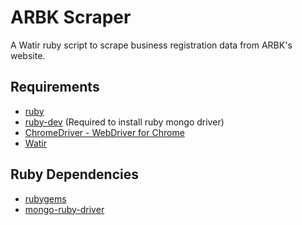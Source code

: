 # ARBK Scraper
A Watir ruby script to scrape business registration data from ARBK's website.

## Requirements
- [ruby](https://www.ruby-lang.org/en/)
- [ruby-dev](http://stackoverflow.com/questions/4304438/gem-install-failed-to-build-gem-native-extension-cant-find-header-files) (Required to install ruby mongo driver)
- [ChromeDriver - WebDriver for Chrome](https://sites.google.com/a/chromium.org/chromedriver/)
- [Watir](http://watir.github.io/)

## Ruby Dependencies
- [rubygems](https://rubygems.org/)
- [mongo-ruby-driver](https://github.com/mongodb/mongo-ruby-driver)
